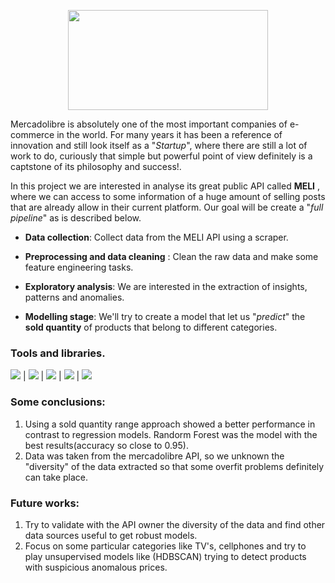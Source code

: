 <p align="center">
  <img width="320" height="160" src="https://play-lh.googleusercontent.com/vJw7auvtuNBhjdgLBw_V_pfWHqAAkZiZ0ftWuUF_ZTiJUOT0COnJa0iZCHoC_BtSFH4">
</p>

Mercadolibre is absolutely one of the most important companies of e-commerce in the world. For many years it has been a reference of innovation and still look itself as a "*Startup*", where there are still a lot of work to do, curiously that simple but powerful point of view definitely is a captstone of its philosophy and success!.

In this project we are interested in analyse its great public API called **MELI** , where we can access to some information of a huge amount of selling posts that are already allow in their current platform. Our goal will be create a "*full pipeline*" as is described below.

- **Data collection**: Collect data from the MELI API using a scraper.

- **Preprocessing and data cleaning** : Clean the raw data and make some feature engineering tasks. 
- **Exploratory analysis**: We are interested in the extraction of insights, patterns and anomalies.
- **Modelling stage**: We'll try to create a model that  let us "*predict*" the **sold quantity** of products that belong to different categories.

### Tools and libraries.
<img src="https://img.shields.io/badge/-Python-brightgreen"> | <img src="https://img.shields.io/badge/-sklear-green"> | <img src="https://img.shields.io/badge/-pandas-yellow"> | <img src="https://img.shields.io/badge/-seaborn-red"> | <img src="https://img.shields.io/badge/-matplotlib-purple">

### Some conclusions:
1. Using a sold quantity range approach showed a better performance in contrast to regression models.  Randorm Forest was the model with the best results(accuracy so close to 0.95).  
2. Data was taken from the mercadolibre API, so we unknown the "diversity" of the data extracted so that some overfit problems definitely can take place.


### Future works:

1. Try to validate with the API owner the diversity of the data and find other data sources useful to get robust models.
2. Focus on some particular categories like TV's, cellphones and try to play unsupervised models like (HDBSCAN) trying to detect products with suspicious anomalous prices. 



